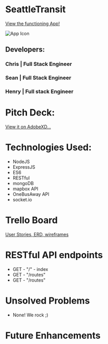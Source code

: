 # SeattleTransit
[View the functioning App!](https://heroku.com)


![App Icon](https://i.imgur.com/Uh7NtT9.png "App Icon")


## Developers:
### Chris | Full Stack Engineer
### Sean | Full Stack Engineer
### Henry | Full stack Engineer

#

# Pitch Deck:
[View it on AdobeXD...](https://xd.adobe.com/view/a20c328d-2614-43c0-442b-c5a0dc3302d6-d43d/?fullscreen&hints=off)

# Technologies Used:
* NodeJS
* ExpressJS
* ES6
* RESTful
* mongoDB
* mapbox API
* OneBusAway API
* socket.io

# Trello Board
[User Stories, ERD, wireframes](https://trello.com/b/PbPrVOeq)

# RESTful API endpoints
* GET - "/" - index
* GET - "/routes"
* GET - "/routes"

# Unsolved Problems
* None! We rock ;)

# Future Enhancements